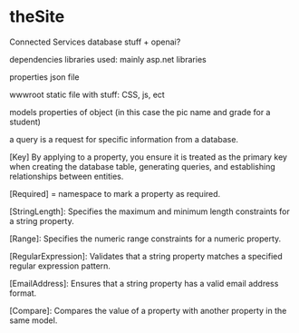 # theSite

Connected Services
  database stuff + openai?

dependencies
  libraries used: mainly asp.net libraries

properties
  json file

wwwroot
  static file with stuff: CSS, js, ect

models
  properties of object (in this case the pic name and grade for a student)
  
  a query is a request for specific information from a database.
  
  [Key] By applying to a property, you ensure it is treated as the primary key when creating the database table, generating      queries, and establishing relationships between entities. 
  
   

  [Required] = namespace to mark a property as required.

  [StringLength]: Specifies the maximum and minimum length constraints for a string property.
  
  [Range]: Specifies the numeric range constraints for a numeric property.
  
  [RegularExpression]: Validates that a string property matches a specified regular expression pattern.
  
  [EmailAddress]: Ensures that a string property has a valid email address format.
  
  [Compare]: Compares the value of a property with another property in the same model.
